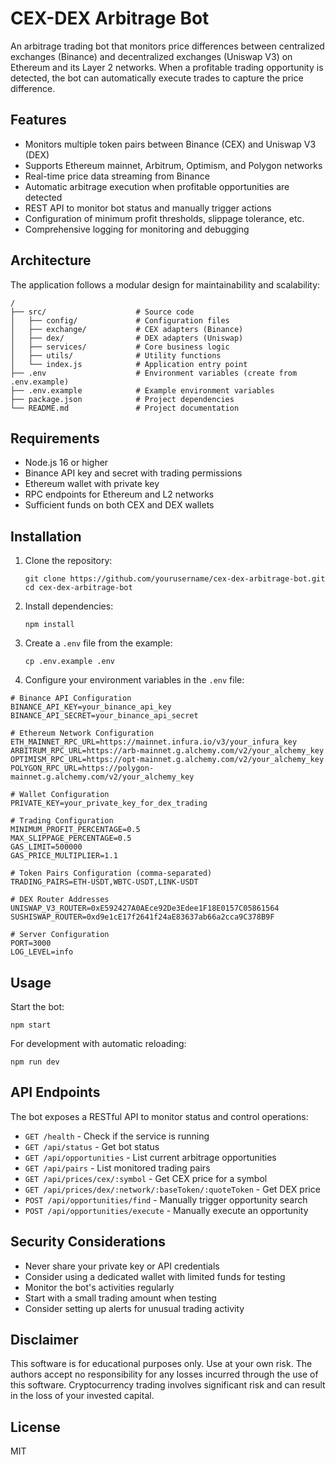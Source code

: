 # CEX-DEX Arbitrage Bot

An arbitrage trading bot that monitors price differences between centralized exchanges (Binance) and decentralized exchanges (Uniswap V3) on Ethereum and its Layer 2 networks. When a profitable trading opportunity is detected, the bot can automatically execute trades to capture the price difference.

## Features

- Monitors multiple token pairs between Binance (CEX) and Uniswap V3 (DEX)
- Supports Ethereum mainnet, Arbitrum, Optimism, and Polygon networks
- Real-time price data streaming from Binance
- Automatic arbitrage execution when profitable opportunities are detected
- REST API to monitor bot status and manually trigger actions
- Configuration of minimum profit thresholds, slippage tolerance, etc.
- Comprehensive logging for monitoring and debugging

## Architecture

The application follows a modular design for maintainability and scalability:

```
/
├── src/                    # Source code
│   ├── config/             # Configuration files
│   ├── exchange/           # CEX adapters (Binance)
│   ├── dex/                # DEX adapters (Uniswap)
│   ├── services/           # Core business logic
│   ├── utils/              # Utility functions
│   └── index.js            # Application entry point
├── .env                    # Environment variables (create from .env.example)
├── .env.example            # Example environment variables
├── package.json            # Project dependencies
└── README.md               # Project documentation
```

## Requirements

- Node.js 16 or higher
- Binance API key and secret with trading permissions
- Ethereum wallet with private key
- RPC endpoints for Ethereum and L2 networks
- Sufficient funds on both CEX and DEX wallets

## Installation

1. Clone the repository:
   ```
   git clone https://github.com/yourusername/cex-dex-arbitrage-bot.git
   cd cex-dex-arbitrage-bot
   ```

2. Install dependencies:
   ```
   npm install
   ```

3. Create a `.env` file from the example:
   ```
   cp .env.example .env
   ```

4. Configure your environment variables in the `.env` file:

```
# Binance API Configuration
BINANCE_API_KEY=your_binance_api_key
BINANCE_API_SECRET=your_binance_api_secret

# Ethereum Network Configuration
ETH_MAINNET_RPC_URL=https://mainnet.infura.io/v3/your_infura_key
ARBITRUM_RPC_URL=https://arb-mainnet.g.alchemy.com/v2/your_alchemy_key
OPTIMISM_RPC_URL=https://opt-mainnet.g.alchemy.com/v2/your_alchemy_key
POLYGON_RPC_URL=https://polygon-mainnet.g.alchemy.com/v2/your_alchemy_key

# Wallet Configuration
PRIVATE_KEY=your_private_key_for_dex_trading

# Trading Configuration
MINIMUM_PROFIT_PERCENTAGE=0.5
MAX_SLIPPAGE_PERCENTAGE=0.5
GAS_LIMIT=500000
GAS_PRICE_MULTIPLIER=1.1

# Token Pairs Configuration (comma-separated)
TRADING_PAIRS=ETH-USDT,WBTC-USDT,LINK-USDT

# DEX Router Addresses
UNISWAP_V3_ROUTER=0xE592427A0AEce92De3Edee1F18E0157C05861564
SUSHISWAP_ROUTER=0xd9e1cE17f2641f24aE83637ab66a2cca9C378B9F

# Server Configuration
PORT=3000
LOG_LEVEL=info
```

## Usage

Start the bot:

```
npm start
```

For development with automatic reloading:

```
npm run dev
```

## API Endpoints

The bot exposes a RESTful API to monitor status and control operations:

- `GET /health` - Check if the service is running
- `GET /api/status` - Get bot status
- `GET /api/opportunities` - List current arbitrage opportunities
- `GET /api/pairs` - List monitored trading pairs
- `GET /api/prices/cex/:symbol` - Get CEX price for a symbol
- `GET /api/prices/dex/:network/:baseToken/:quoteToken` - Get DEX price
- `POST /api/opportunities/find` - Manually trigger opportunity search
- `POST /api/opportunities/execute` - Manually execute an opportunity

## Security Considerations

- Never share your private key or API credentials
- Consider using a dedicated wallet with limited funds for testing
- Monitor the bot's activities regularly
- Start with a small trading amount when testing
- Consider setting up alerts for unusual trading activity

## Disclaimer

This software is for educational purposes only. Use at your own risk. The authors accept no responsibility for any losses incurred through the use of this software. Cryptocurrency trading involves significant risk and can result in the loss of your invested capital.

## License

MIT 